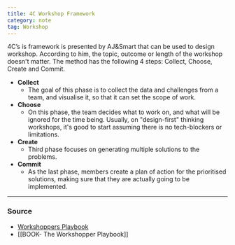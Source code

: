 ```yaml
---
title: 4C Workshop Framework
category: note
tag: Workshop
---
```


4C’s is framework is presented by AJ&Smart that can be used to design workshop. According to him, the topic, outcome or length of the workshop doesn't matter. The method has the following 4 steps: Collect, Choose, Create and Commit.
 - **Collect**
	 - The goal of this phase is to collect the data and challenges from a team, and visualise it, so that it can set the scope of work. 
 - **Choose**
	 - On this phase, the team decides what to work on, and what will be ignored for the time being. Usually, on "design-first" thinking workshops, it's good to start assuming there is no tech-blockers or limitations. 
 - **Create**
	 - Third phase focuses on generating multiple solutions to the problems. 
 - **Commit**
	- As the last phase, members create a plan of action for the prioritised solutions, making sure that they are actually going to be implemented.
--- 
### Source
- [Workshoppers Playbook](https://www.workshopperplaybook.com/book-choice)
- [[BOOK- The Workshopper Playbook]]
